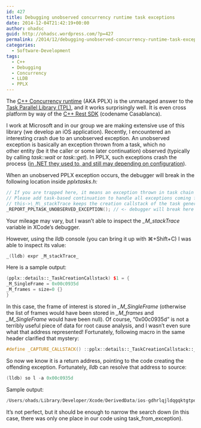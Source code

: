 ```yaml
---
id: 427
title: Debugging unobserved concurrency runtime task exceptions
date: 2014-12-04T21:42:19+00:00
author: ohadsc
guid: http://ohadsc.wordpress.com/?p=427
permalink: /2014/12/debugging-unobserved-concurrency-runtime-task-exceptions/
categories:
  - Software-Development
tags:
  - C++
  - Debugging
  - Concurrency
  - LLDB
  - PPLX
---
```

The [C++ Concurrency runtime](http://msdn.microsoft.com/en-us/library/dd504870.aspx) (AKA PPLX) is the unmanaged answer to the [Task Parallel Library (TPL)](http://msdn.microsoft.com/en-us/library/dd460717%28v=vs.110%29.aspx), and it works surprisingly well. It is even cross platform by way of the [C++ Rest SDK](https://casablanca.codeplex.com/) (codename Casablanca).

I work at Microsoft and in our group we are making extensive use of this library (we develop an iOS application). Recently, I encountered an interesting crash due to an unobserved exception. An unobserved exception is basically an exception thrown from a task, which no other entity (be it the caller or some later continuation) observed (typically by calling _task::wait_ or _task::get_). In PPLX, such exceptions crash the process ([in .NET they used to, and still may depending on configuration](http://blogs.msdn.com/b/pfxteam/archive/2011/09/28/task-exception-handling-in-net-4-5.aspx)).

When an unobserved PPLX exception occurs, the debugger will break in the following location inside _pplxtasks.h:_

```cpp
// If you are trapped here, it means an exception thrown in task chain didn&#8217;t get handled.
// Please add task-based continuation to handle all exceptions coming from tasks.
// this->\_M\_stackTrace keeps the creation callstack of the task generates this exception.
_REPORT_PPLTASK_UNOBSERVED_EXCEPTION(); // <- debugger will break here
```

Your mileage may vary, but I wasn’t able to inspect the _\_M\_stackTrace_ variable in XCode’s debugger.

However, using the _lldb_ console (you can bring it up with ⌘+Shift+C) I was able to inspect its value:

```cpp
_(lldb) expr _M_stackTrace_
```

Here is a sample output:

```cpp
(pplx::details::_TaskCreationCallstack) $1 = {
_M_SingleFrame = 0x00c0935d
_M_frames = size=0 {}
}
```

In this case, the frame of interest is stored in _\_M\_SingleFrame_ (otherwise the list of frames would have been stored in _\_M\_frames_ and _\_M\_SingleFrame_ would have been null). Of course, “0x00c0935d” is not a terribly useful piece of data for root cause analysis, and I wasn&#8217;t even sure what that address represented! Fortunately, following macro in the same header clarified that mystery:

```cpp
#define _CAPTURE_CALLSTACK() ::pplx::details::_TaskCreationCallstack::_CaptureSingleFrameCallstack(_ReturnAddress())
```
So now we know it is a return address, pointing to the code creating the offending exception. Fortunately, _lldb_ can resolve that address to source:

```cpp
(lldb) so l -a 0x00c0935d
```

Sample output:

```cpp
/Users/ohads/Library/Developer/Xcode/DerivedData/ios-gdhrlqjldqgqktgtpdnpssahaqme/Build/Products/OurApp`pplx::task<void> pplx::task_from_exception<void, std::exception>(std::exception, pplx::task_options const&) + 62** at &#8230;
```
It’s not perfect, but it should be enough to narrow the search down (in this case, there was only one place in our code using task\_from\_exception).